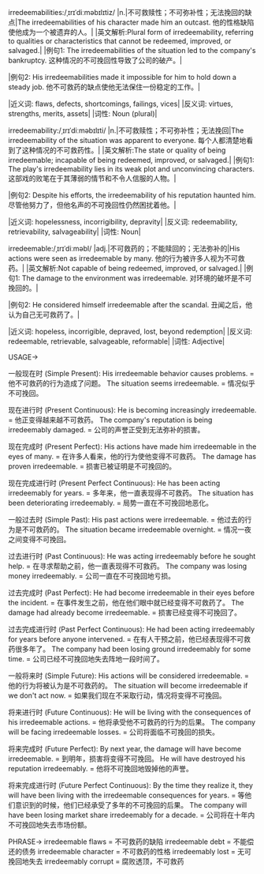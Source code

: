 irredeemabilities:/ˌɪrɪˈdiːməbɪlɪtiz/
|n.|不可救赎性；不可弥补性；无法挽回的缺点|The irredeemabilities of his character made him an outcast. 他的性格缺陷使他成为一个被遗弃的人。|
|英文解析:Plural form of irredeemability, referring to qualities or characteristics that cannot be redeemed, improved, or salvaged.|
|例句1: The irredeemabilities of the situation led to the company's bankruptcy.  这种情况的不可挽回性导致了公司的破产。|

|例句2:  His irredeemabilities made it impossible for him to hold down a steady job. 他不可救药的缺点使他无法保住一份稳定的工作。|

|近义词: flaws, defects, shortcomings, failings, vices|
|反义词: virtues, strengths, merits, assets|
|词性: Noun (plural)|


irredeemability:/ˌɪrɪˈdiːməbɪlɪti/
|n.|不可救赎性；不可弥补性；无法挽回|The irredeemability of the situation was apparent to everyone.  每个人都清楚地看到了这种情况的不可救药性。|
|英文解析:The state or quality of being irredeemable; incapable of being redeemed, improved, or salvaged.|
|例句1: The play's irredeemability lies in its weak plot and unconvincing characters. 这部戏的败笔在于其薄弱的情节和不令人信服的人物。|

|例句2: Despite his efforts, the irredeemability of his reputation haunted him. 尽管他努力了，但他名声的不可挽回性仍然困扰着他。|

|近义词: hopelessness, incorrigibility, depravity|
|反义词: redeemability, retrievability, salvageability|
|词性: Noun|


irredeemable:/ˌɪrɪˈdiːməbl/
|adj.|不可救药的；不能赎回的；无法弥补的|His actions were seen as irredeemable by many. 他的行为被许多人视为不可救药。|
|英文解析:Not capable of being redeemed, improved, or salvaged.|
|例句1: The damage to the environment was irredeemable. 对环境的破坏是不可挽回的。|

|例句2:  He considered himself irredeemable after the scandal.  丑闻之后，他认为自己无可救药了。|

|近义词: hopeless, incorrigible, depraved, lost, beyond redemption|
|反义词: redeemable, retrievable, salvageable, reformable|
|词性: Adjective|


USAGE->

一般现在时 (Simple Present):
His irredeemable behavior causes problems. = 他不可救药的行为造成了问题。
The situation seems irredeemable. = 情况似乎不可挽回。

现在进行时 (Present Continuous):
He is becoming increasingly irredeemable. = 他正变得越来越不可救药。
The company's reputation is being irredeemably damaged. = 公司的声誉正受到无法弥补的损害。

现在完成时 (Present Perfect):
His actions have made him irredeemable in the eyes of many. = 在许多人看来，他的行为使他变得不可救药。
The damage has proven irredeemable. = 损害已被证明是不可挽回的。

现在完成进行时 (Present Perfect Continuous):
He has been acting irredeemably for years. = 多年来，他一直表现得不可救药。
The situation has been deteriorating irredeemably. = 局势一直在不可挽回地恶化。

一般过去时 (Simple Past):
His past actions were irredeemable. = 他过去的行为是不可救药的。
The situation became irredeemable overnight. = 情况一夜之间变得不可挽回。

过去进行时 (Past Continuous):
He was acting irredeemably before he sought help. = 在寻求帮助之前，他一直表现得不可救药。
The company was losing money irredeemably. = 公司一直在不可挽回地亏损。

过去完成时 (Past Perfect):
He had become irredeemable in their eyes before the incident. = 在事件发生之前，他在他们眼中就已经变得不可救药了。
The damage had already become irredeemable. = 损害已经变得不可挽回了。

过去完成进行时 (Past Perfect Continuous):
He had been acting irredeemably for years before anyone intervened. = 在有人干预之前，他已经表现得不可救药很多年了。
The company had been losing ground irredeemably for some time. = 公司已经不可挽回地失去阵地一段时间了。

一般将来时 (Simple Future):
His actions will be considered irredeemable. = 他的行为将被认为是不可救药的。
The situation will become irredeemable if we don't act now. = 如果我们现在不采取行动，情况将变得不可挽回。

将来进行时 (Future Continuous):
He will be living with the consequences of his irredeemable actions. = 他将承受他不可救药的行为的后果。
The company will be facing irredeemable losses. = 公司将面临不可挽回的损失。

将来完成时 (Future Perfect):
By next year, the damage will have become irredeemable. = 到明年，损害将变得不可挽回。
He will have destroyed his reputation irredeemably. = 他将不可挽回地毁掉他的声誉。

将来完成进行时 (Future Perfect Continuous):
By the time they realize it, they will have been living with the irredeemable consequences for years. = 等他们意识到的时候，他们已经承受了多年的不可挽回的后果。
The company will have been losing market share irredeemably for a decade. = 公司将在十年内不可挽回地失去市场份额。


PHRASE->
irredeemable flaws = 不可救药的缺陷
irredeemable debt = 不能偿还的债务
irredeemable character = 不可救药的性格
irredeemably lost =  无可挽回地失去
irredeemably corrupt =  腐败透顶，不可救药


